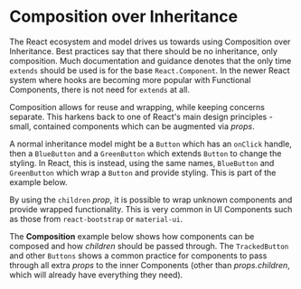 # Composition over Inheritance

The React ecosystem and model drives us towards using Composition over Inheritance. Best practices say that there should be no inheritance, only composition. Much documentation and guidance denotes that the only time `extends` should be used is for the base `React.Component`. In the newer React system where hooks are becoming more popular with Functional Components, there is not need for `extends` at all.

Composition allows for reuse and wrapping, while keeping concerns separate. This harkens back to one of React's main design principles - small, contained components which can be augmented via _props_.

A normal inheritance model might be a `Button` which has an `onClick` handle, then a `BlueButton` and a `GreenButton` which extends `Button` to change the styling. In React, this is instead, using the same names, `BlueButton` and `GreenButton` which wrap a `Button` and provide styling. This is part of the example below.

By using the `children` _prop_, it is possible to wrap unknown components and provide wrapped functionality. This is very common in UI Components such as those from `react-bootstrap` or `material-ui`.

The __Composition__ example below shows how components can be composed and how _children_ should be passed through. The `TrackedButton` and other `Buttons` shows a common practice for components to pass through all extra _props_ to the inner Components (other than _props.children_, which will already have everything they need).
